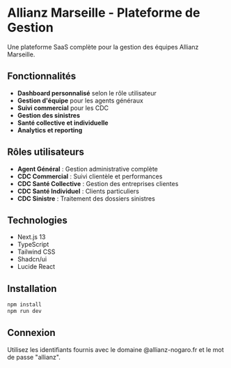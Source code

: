 # Allianz Marseille - Plateforme de Gestion

Une plateforme SaaS complète pour la gestion des équipes Allianz Marseille.

## Fonctionnalités

- **Dashboard personnalisé** selon le rôle utilisateur
- **Gestion d'équipe** pour les agents généraux
- **Suivi commercial** pour les CDC
- **Gestion des sinistres** 
- **Santé collective et individuelle**
- **Analytics et reporting**

## Rôles utilisateurs

- **Agent Général** : Gestion administrative complète
- **CDC Commercial** : Suivi clientèle et performances
- **CDC Santé Collective** : Gestion des entreprises clientes
- **CDC Santé Individuel** : Clients particuliers
- **CDC Sinistre** : Traitement des dossiers sinistres

## Technologies

- Next.js 13
- TypeScript
- Tailwind CSS
- Shadcn/ui
- Lucide React

## Installation

```bash
npm install
npm run dev
```

## Connexion

Utilisez les identifiants fournis avec le domaine @allianz-nogaro.fr et le mot de passe "allianz".